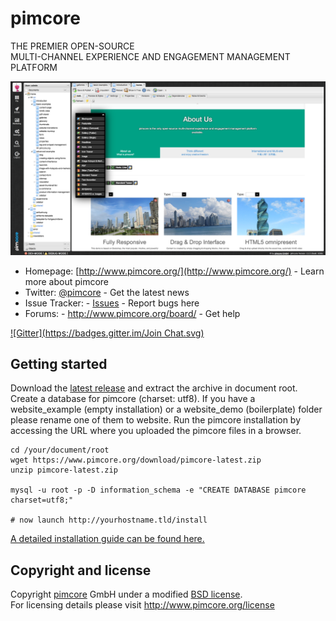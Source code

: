 # pimcore

THE PREMIER OPEN-SOURCE  
MULTI-CHANNEL EXPERIENCE AND ENGAGEMENT MANAGEMENT PLATFORM


![Editing Interface](website_demo/static/screenshots/1.png)

* Homepage: [http://www.pimcore.org/](http://www.pimcore.org/) - Learn more about pimcore
* Twitter: [@pimcore](https://twitter.com/pimcore) - Get the latest news
* Issue Tracker: - [Issues](http://www.pimcore.org/issues) - Report bugs here
* Forums: - http://www.pimcore.org/board/ - Get help

[![Gitter](https://badges.gitter.im/Join Chat.svg)](https://gitter.im/pimcore/pimcore?utm_source=badge&utm_medium=badge&utm_campaign=pr-badge)

## Getting started

Download the [latest release](http://www.pimcore.org/download) and extract the archive in document root.
Create a database for pimcore (charset: utf8). If you have a website_example (empty installation) or a website_demo (boilerplate) folder please rename one of them to website.
Run the pimcore installation by accessing the URL where you uploaded the pimcore files in a browser.

```
cd /your/document/root
wget https://www.pimcore.org/download/pimcore-latest.zip
unzip pimcore-latest.zip

mysql -u root -p -D information_schema -e "CREATE DATABASE pimcore charset=utf8;"

# now launch http://yourhostname.tld/install
```

[A detailed installation guide can be found here.](http://www.pimcore.org/wiki/pages/viewpage.action?pageId=12124463)


## Copyright and license

Copyright [pimcore](http://www.pimcore.org) GmbH under a modified [BSD license](LICENSE.txt).  
For licensing details please visit http://www.pimcore.org/license


